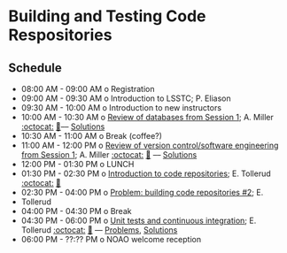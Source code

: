 # Building and Testing Code Respositories

## Schedule

 * 08:00 AM - 09:00 AM  o  Registration
 * 09:00 AM - 09:30 AM  o  Introduction to LSSTC; P. Eliason
 * 09:30 AM - 10:00 AM  o  Introduction to new instructors
 * 10:00 AM - 10:30 AM  o  [Review of databases from Session 1](https://github.com/LSSTC-DSFP/LSSTC-DSFP-Sessions/blob/master/Session3/Day1/ReIntroToDatabases.ipynb); A. Miller [:octocat:](https://github.com/adamamiller) [:movie_camera:](https://www.youtube.com/watch?v=QRI7oGOEHuU&index=2&list=PLKC37rx5YXnfCRTt1xbSXkvpyi3XbXVy_)–– [Solutions](https://github.com/LSSTC-DSFP/LSSTC-DSFP-Sessions/blob/master/Session3/Day1/ReIntroToDatabasesSolutions.ipynb) 
 * 10:30 AM - 11:00 AM  o  Break (coffee?)
 * 11:00 AM - 12:00 PM  o  [Review of version control/software engineering from Session 1](https://github.com/LSSTC-DSFP/LSSTC-DSFP-Sessions/blob/master/Session3/Day1/ReIntroToSoftwareEngineering.ipynb); A. Miller [:octocat:](https://github.com/adamamiller) [:movie_camera:](https://www.youtube.com/watch?v=rFYP7WWSyeU&list=PLKC37rx5YXnfCRTt1xbSXkvpyi3XbXVy_) –– [Solutions](https://github.com/LSSTC-DSFP/LSSTC-DSFP-Sessions/blob/master/Session3/Day1/ReIntroToSoftwareEngineeringSolutions.ipynb) 
 * 12:00 PM - 01:30 PM  o  LUNCH
 * 01:30 PM - 02:30 PM  o  [Introduction to code repositories](https://github.com/LSSTC-DSFP/LSSTC-DSFP-Sessions/blob/master/Session3/Day1/Tollerud_repos_slides.pdf); E. Tollerud [:octocat:](https://github.com/eteq) [:movie_camera:](https://www.youtube.com/watch?v=P--JdBwZrmI&index=3&list=PLKC37rx5YXnfCRTt1xbSXkvpyi3XbXVy_)
 * 02:30 PM - 04:00 PM  o  [Problem: building code repositories #2](https://github.com/LSSTC-DSFP/LSSTC-DSFP-Sessions/blob/master/Session3/Day1/SoftwareRepositories.ipynb); E. 
 * Tollerud
 * 04:00 PM - 04:30 PM  o  Break
 * 04:30 PM - 06:00 PM  o  [Unit tests and continuous integration](https://github.com/LSSTC-DSFP/LSSTC-DSFP-Sessions/blob/master/Session3/Day1/Tollerud_testing_slides.pdf); E. Tollerud [:octocat:](https://github.com/eteq) [:movie_camera:](https://www.youtube.com/watch?v=WKOn1TnE9a0&index=4&list=PLKC37rx5YXnfCRTt1xbSXkvpyi3XbXVy_) –– [Problems](https://github.com/LSSTC-DSFP/LSSTC-DSFP-Sessions/blob/master/Session3/Day1/TestingandCI.ipynb), [Solutions](https://github.com/LSSTC-DSFP/LSSTC-DSFP-Sessions/blob/master/Session3/Day1/TestingandCI_solutions.ipynb)
 * 06:00 PM - ??:?? PM  o  NOAO welcome reception